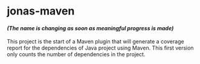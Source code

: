 # jonas-maven 
#### *(The name is changing as soon as meaningful progress is made)*

This project is the start of a Maven plugin that will generate a coverage report for the dependencies of Java project
using Maven. This first version only counts the number of dependencies in the project.
